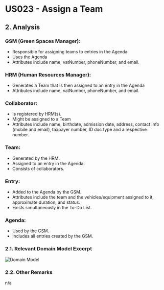 # US023 - Assign a Team

## 2. Analysis

### GSM (Green Spaces Manager):
* Responsible for assigning teams to entries in the Agenda
* Uses the Agenda
* Attributes include name, vatNumber, phoneNumber, and email.

### HRM (Human Resources Manager):
* Generates a Team that is then assigned to an entry in the Agenda
* Attributes include name, vatNumber, phoneNumber, and email.

### Collaborator:
* Is registered by HRM(s).
* Might be assigned to a Team
* Attributes include name, birthdate, admission date, address, contact info (mobile and email), taxpayer number, ID doc type and a respective number.

### Team:
* Generated by the HRM.
* Assigned to an entry in the Agenda.
* Consists of collaborators.

### Entry:
* Added to the Agenda by the GSM.
* Attributes include the team and the vehicles/equipment assigned to it, approximate duration, and status.
* Exists simultaneously in the To-Do List.

### Agenda:
* Used by the GSM.
* Includes all entries created by the GSM.

### 2.1. Relevant Domain Model Excerpt

![Domain Model](svg/us022-domain-model.svg)

### 2.2. Other Remarks

n/a